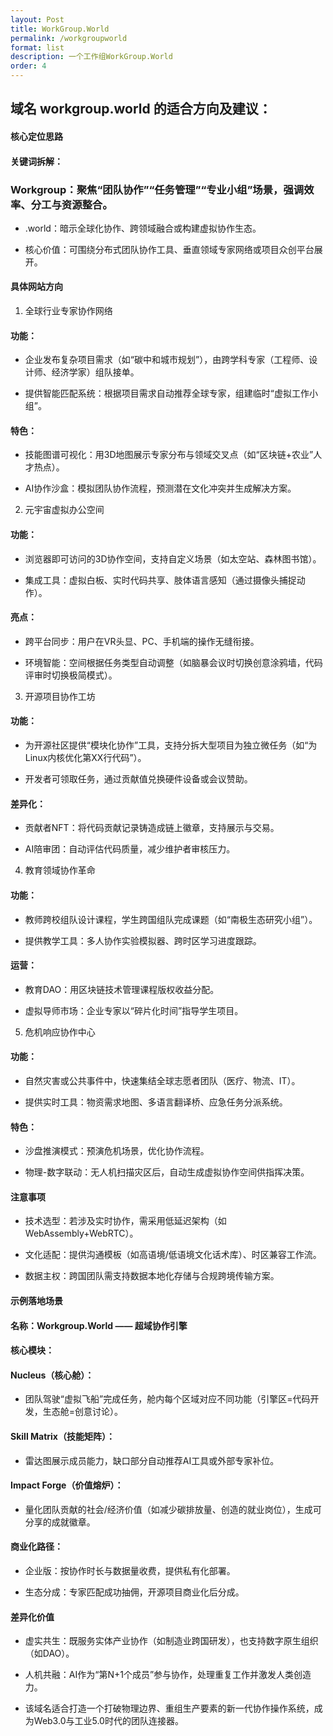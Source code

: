 ```yaml
---
layout: Post
title: WorkGroup.World
permalink: /workgroupworld
format: list
description: 一个工作组WorkGroup.World
order: 4
---
```


## 域名 workgroup.world 的适合方向及建议：

#### 核心定位思路

#### 关键词拆解：

### Workgroup：聚焦“团队协作”“任务管理”“专业小组”场景，强调效率、分工与资源整合。

* .world：暗示全球化协作、跨领域融合或构建虚拟协作生态。

* 核心价值：可围绕分布式团队协作工具、垂直领域专家网络或项目众创平台展开。

#### 具体网站方向

1. 全球行业专家协作网络

#### 功能：

* 企业发布复杂项目需求（如“碳中和城市规划”），由跨学科专家（工程师、设计师、经济学家）组队接单。

* 提供智能匹配系统：根据项目需求自动推荐全球专家，组建临时“虚拟工作小组”。

#### 特色：

* 技能图谱可视化：用3D地图展示专家分布与领域交叉点（如“区块链+农业”人才热点）。

* AI协作沙盒：模拟团队协作流程，预测潜在文化冲突并生成解决方案。

2. 元宇宙虚拟办公空间

#### 功能：

* 浏览器即可访问的3D协作空间，支持自定义场景（如太空站、森林图书馆）。

* 集成工具：虚拟白板、实时代码共享、肢体语言感知（通过摄像头捕捉动作）。

#### 亮点：

* 跨平台同步：用户在VR头显、PC、手机端的操作无缝衔接。

* 环境智能：空间根据任务类型自动调整（如脑暴会议时切换创意涂鸦墙，代码评审时切换极简模式）。

3. 开源项目协作工坊
 
#### 功能：

* 为开源社区提供“模块化协作”工具，支持分拆大型项目为独立微任务（如“为Linux内核优化第XX行代码”）。

* 开发者可领取任务，通过贡献值兑换硬件设备或会议赞助。

#### 差异化：

* 贡献者NFT：将代码贡献记录铸造成链上徽章，支持展示与交易。

* AI陪审团：自动评估代码质量，减少维护者审核压力。

4. 教育领域协作革命

#### 功能：

* 教师跨校组队设计课程，学生跨国组队完成课题（如“南极生态研究小组”）。

* 提供教学工具：多人协作实验模拟器、跨时区学习进度跟踪。

#### 运营：

* 教育DAO：用区块链技术管理课程版权收益分配。

* 虚拟导师市场：企业专家以“碎片化时间”指导学生项目。

5. 危机响应协作中心

#### 功能：

* 自然灾害或公共事件中，快速集结全球志愿者团队（医疗、物流、IT）。

* 提供实时工具：物资需求地图、多语言翻译桥、应急任务分派系统。

#### 特色：

* 沙盘推演模式：预演危机场景，优化协作流程。

* 物理-数字联动：无人机扫描灾区后，自动生成虚拟协作空间供指挥决策。

#### 注意事项

* 技术选型：若涉及实时协作，需采用低延迟架构（如WebAssembly+WebRTC）。

* 文化适配：提供沟通模板（如高语境/低语境文化话术库）、时区兼容工作流。

* 数据主权：跨国团队需支持数据本地化存储与合规跨境传输方案。

#### 示例落地场景

#### 名称：Workgroup.World —— 超域协作引擎

#### 核心模块：

#### Nucleus（核心舱）：

* 团队驾驶“虚拟飞船”完成任务，舱内每个区域对应不同功能（引擎区=代码开发，生态舱=创意讨论）。

#### Skill Matrix（技能矩阵）：

* 雷达图展示成员能力，缺口部分自动推荐AI工具或外部专家补位。

#### Impact Forge（价值熔炉）：

* 量化团队贡献的社会/经济价值（如减少碳排放量、创造的就业岗位），生成可分享的成就徽章。

#### 商业化路径：

* 企业版：按协作时长与数据量收费，提供私有化部署。

* 生态分成：专家匹配成功抽佣，开源项目商业化后分成。

#### 差异化价值

* 虚实共生：既服务实体产业协作（如制造业跨国研发），也支持数字原生组织（如DAO）。

* 人机共融：AI作为“第N+1个成员”参与协作，处理重复工作并激发人类创造力。

* 该域名适合打造一个打破物理边界、重组生产要素的新一代协作操作系统，成为Web3.0与工业5.0时代的团队连接器。
